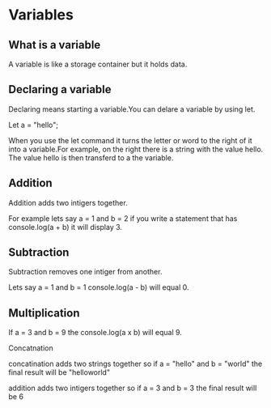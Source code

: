 <h1>Variables</h1>
<h2>What is a variable</h2>
<p>A variable is like a storage container but it holds data.</p>
<h2>Declaring a variable</h2>
<p>Declaring means starting a variable.You can delare a variable by using let.</p>
<p>Let a = "hello";</p>
<p>When you use the let command it turns the letter or word to the right of it into a variable.For example,
on the right there is a string with the value hello. The value hello is then transferd to a the variable.</p>
<h2>Addition</h2>
<p>Addition adds two intigers together.</p>
<p>For example lets say a = 1 and b = 2 if you write a statement that has  console.log(a + b) it will display 3.</p>
<h2>Subtraction</h2>
<p>Subtraction removes one intiger from another.</p>
<p>Lets say a = 1 and b = 1 console.log(a - b) will equal 0.</p>
<h2>Multiplication</h2>
<p>If a = 3 and b = 9 the console.log(a x b) will equal 9.</p>
<h>Concatnation</h2>
<p>concatination adds two strings together so if a = "hello" and b = "world" the final result will be "helloworld"</p>
<p>addition adds two intigers together so if a = 3 and b = 3 the final result will be 6</</p>
    

